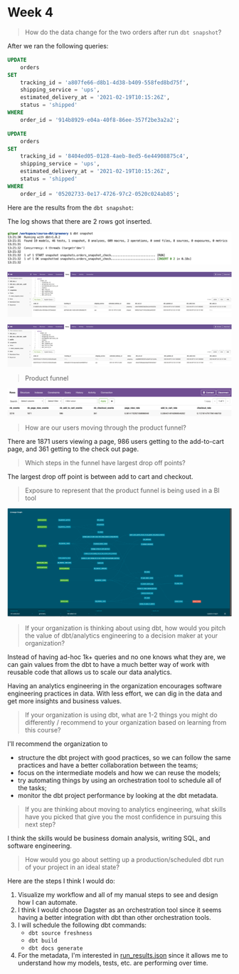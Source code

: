 # Week 4

> How do the data change for the two orders after run `dbt snapshot`?

After we ran the following queries:

```sql
UPDATE
    orders
SET
    tracking_id = 'a807fe66-d8b1-4d38-b409-558fed8bd75f',
    shipping_service = 'ups',
    estimated_delivery_at = '2021-02-19T10:15:26Z',
    status = 'shipped'
WHERE
    order_id = '914b8929-e04a-40f8-86ee-357f2be3a2a2';
```

```sql
UPDATE
    orders
SET
    tracking_id = '8404ed05-0128-4aeb-8ed5-6e44908875c4',
    shipping_service = 'ups',
    estimated_delivery_at = '2021-02-19T10:15:26Z',
    status = 'shipped'
WHERE
    order_id = '05202733-0e17-4726-97c2-0520c024ab85';
```

Here are the results from the `dbt snapshot`:

The log shows that there are 2 rows got inserted.

![dbt Snapshot Results 01](./img/dbt-snapshot-results-01.png)

![dbt Snapshot Results 02](./img/dbt-snapshot-results-02.png)

![dbt Snapshot Results 03](./img/dbt-snapshot-results-03.png)

> Product funnel

![Product Funnel](./img/product-funnel.png)

> How are our users moving through the product funnel?

There are 1871 users viewing a page, 986 users getting to the add-to-cart page,
and 361 getting to the check out page.

> Which steps in the funnel have largest drop off points?

The largest drop off point is between add to cart and checkout.

> Exposure to represent that the product funnel is being used in a BI tool

![Lineage Graph](./img/dbt-lineage-week-4.png)

> If your organization is thinking about using dbt, how would you pitch the
> value of dbt/analytics engineering to a decision maker at your organization?

Instead of having ad-hoc 1k+ queries and no one knows what they are, we can
gain values from the dbt to have a much better way of work with reusable code
that allows us to scale our data analytics.

Having an analytics engineering in the organization encourages software
engineering practices in data. With less effort, we can dig in the data and get
more insights and business values.

> If your organization is using dbt, what are 1-2 things you might do
> differently / recommend to your organization based on learning from this
> course?

I'll recommend the organization to

* structure the dbt project with good practices, so we can follow the same
  practices and have a better collaboration between the teams;
* focus on the intermediate models and how we can reuse the models;
* try automating things by using an orchestration tool to schedule all of the
  tasks;
* monitor the dbt project performance by looking at the dbt metadata.

> If you are thinking about moving to analytics engineering, what skills have
> you picked that give you the most confidence in pursuing this next step?

I think the skills would be business domain analysis, writing SQL, and software
engineering.

> How would you go about setting up a production/scheduled dbt run of your
> project in an ideal state?

Here are the steps I think I would do:

1. Visualize my workflow and all of my manual steps to see and design how I can
automate.
1. I think I would choose Dagster as an orchestration tool since it seems
having a better integration with dbt than other orchestration tools.
1. I will schedule the following dbt commands:
    * `dbt source freshness`
    * `dbt build`
    * `dbt docs generate`
1. For the metadata, I'm interested in
[run_results.json](https://docs.getdbt.com/reference/artifacts/run-results-json)
since it allows me to understand how my models, tests, etc. are performing over
time.
